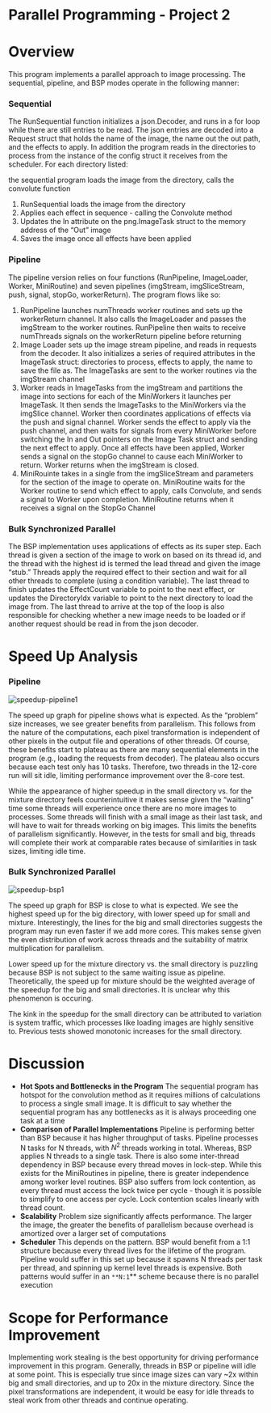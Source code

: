 # Parallel Programming - Project 2

# Overview

This program implements a parallel approach to image processing. The sequential, pipeline, and BSP modes operate in the following manner:

### Sequential

The RunSequential function initializes a json.Decoder, and runs in a for loop while there are still entries to be read. The json entries are decoded into a Request struct that holds the name of the image, the name out the out path, and the effects to apply. In addition the program reads in the directories to process from the instance of the config struct it receives from the scheduler. For each directory listed:

 the sequential program loads the image from the directory, calls the convolute function 

1. RunSequential loads the image from the directory
2. Applies each effect in sequence - calling the Convolute method
3. Updates the In attribute on the png.ImageTask struct to the memory address of the “Out” image
4. Saves the image once all effects have been applied

### Pipeline

The pipeline version relies on four functions (RunPipeline, ImageLoader, Worker, MiniRoutine) and seven pipelines (imgStream, imgSliceStream, push, signal, stopGo, workerReturn). The program flows like so:

1. RunPipeline launches numThreads worker routines and sets up the workerReturn channel. It also calls the ImageLoader and passes the imgStream to the worker routines. RunPipeline then waits to receive numThreads signals on the workerReturn pipeline before returning
2. Image Loader sets up the image stream pipeline, and reads in requests from the decoder. It also initializes a series of required attributes in the ImageTask struct: directories to process, effects to apply, the name to save the file as. The ImageTasks are sent to the worker routines via the imgStream channel
3. Worker reads in ImageTasks from the imgStream and partitions the image into sections for each of the MiniWorkers it launches per ImageTask. It then sends the ImageTasks to the MiniWorkers via the imgSlice channel. Worker then coordinates applications of effects via the push and signal channel. Worker sends the effect to apply via the push channel, and then waits for signals from every MiniWorker before switching the In and Out pointers on the Image Task struct and sending the next effect to apply. Once all effects have been applied, Worker sends a signal on the stopGo channel to cause each MiniWorker to return. Worker returns when the imgStream is closed.
4. MiniRouinte takes in a single from the imgSliceStream and parameters for the section of the image to operate on. MiniRoutine waits for the Worker routine to send which effect to apply, calls Convolute, and sends a signal to Worker upon completion. MiniRoutine returns when it receives a signal on the StopGo Channel

### Bulk Synchronized Parallel

The BSP implementation uses applications of effects as its super step. Each thread is given a section of the image to work on based on its thread id, and the thread with the highest id is termed the lead thread and given the image “stub.” Threads apply the required effect to their section and wait for all other threads to complete (using a condition variable). The last thread to finish updates the EffectCount variable to point to the next effect, or updates the DirectoryIdx variable to point to the next directory to load the image from. The last thread to arrive at the top of the loop is also responsible for checking whether a new image needs to be loaded or if another request should be read in from the json decoder.


# Speed Up Analysis

### Pipeline

![speedup-pipeline1](https://user-images.githubusercontent.com/107568169/229822509-5d538e12-7aaf-42c9-99e5-3a03c94a492a.png)


The speed up graph for pipeline shows what is expected. As the “problem” size increases, we see greater benefits from parallelism. This follows from the nature of the computations, each pixel transformation is independent of other pixels in the output file and operations of other threads. Of course, these benefits start to plateau as there are many sequential elements in the program (e.g., loading the requests from decoder). The plateau also occurs because each test only has 10 tasks. Therefore, two threads in the 12-core run will sit idle, limiting performance improvement over the 8-core test.

While the appearance of higher speedup in the small directory vs. for the mixture directory feels counterintuitive it makes sense given the “waiting” time some threads will experience once there are no more images to processes. Some threads will finish with a small image as their last task, and will have to wait for threads working on big images. This limits the benefits of parallelism significantly. However, in the tests for small and big, threads will complete their work at comparable rates because of similarities in task sizes, limiting idle time.

### Bulk Synchronized Parallel

![speedup-bsp1](https://user-images.githubusercontent.com/107568169/229822466-1a9317d8-1058-421c-886f-49fec26d5df2.png)


The speed up graph for BSP is close to what is expected. We see the highest speed up for the big directory, with lower speed up for small and mixture. Interestingly, the lines for the big and small directories suggests the program may run even faster if we add more cores. This makes sense given the even distribution of work across threads and the suitability of matrix multiplication for parallelism.

Lower speed up for the mixture directory vs. the small directory is puzzling because BSP is not subject to the same waiting issue as pipeline. Theoretically, the speed up for mixture should be the weighted average of the speedup for the big and small directories. It is unclear why this phenomenon is occuring.

The kink in the speedup for the small directory can be attributed to variation is system traffic, which processes like loading images are highly sensitive to. Previous tests showed monotonic increases for the small directory.

# Discussion
- **Hot Spots and Bottlenecks in the Program** The sequential program has hotspot for the convolution method as it requires millions of calculations to process a single small image. It is difficult to say whether the sequential program has any bottlenecks as it is always proceeding one task at a time
- **Comparison of Parallel Implementations** Pipeline is performing better than BSP because it has higher throughput of tasks. Pipeline processes N tasks for N threads, with $N^2$ threads working in total. Whereas, BSP applies N threads to a single task. There is also some inter-thread dependency in BSP because every thread moves in lock-step. While this exists for the MiniRoutines in pipeline, there is greater independence among worker level routines. BSP also suffers from lock contention, as every thread must access the lock twice per cycle - though it is possible to simplify to one access per cycle. Lock contention scales linearly with thread count.
- **Scalability** Problem size significantly affects performance. The larger the image, the greater the benefits of parallelism because overhead is amortized over a larger set of computations
- **Scheduler** This depends on the pattern. BSP would benefit from a 1:1 structure because every thread lives for the lifetime of the program. Pipeline would suffer in this set up because it spawns N threads per task per thread, and spinning up kernel level threads is expensive. Both patterns would suffer in an `**N:1`** scheme because there is no parallel execution

# Scope for Performance Improvement

Implementing work stealing is the best opportunity for driving performance improvement in this program. Generally, threads in BSP or pipeline will idle at some point. This is especially true since image sizes can vary ~2x within big and small directories, and up to 20x in the mixture directory. Since the pixel transformations are independent, it would be easy for idle threads to steal work from other threads and continue operating.
